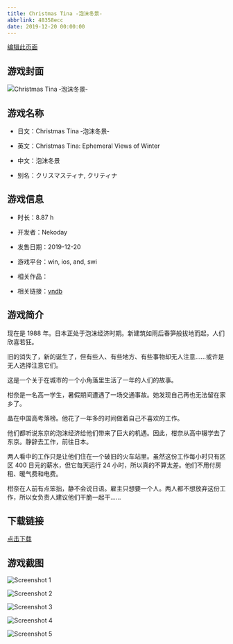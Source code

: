 ```yaml
---
title: Christmas Tina ‐泡沫冬景‐
abbrlink: 48358ecc
date: 2019-12-20 00:00:00
---
```

[编辑此页面](https://github.com/ACG-3/ADV3-source/blob/main/source/_posts/%E6%B3%A1%E6%B2%AB.md)

## 游戏封面

![Christmas Tina ‐泡沫冬景‐](https://pan.timero.xyz/d/onedrive/img_lib_001/%E6%B3%A1%E6%B2%AB_cover.avif)


## 游戏名称

- 日文：Christmas Tina ‐泡沫冬景‐
- 英文：Christmas Tina: Ephemeral Views of Winter
- 中文：泡沫冬景

- 别名：クリスマスティナ, クリティナ


## 游戏信息

- 时长：8.87 h
- 开发者：Nekoday
- 发售日期：2019-12-20
- 游戏平台：win, ios, and, swi
- 相关作品：

- 相关链接：[vndb](https://vndb.org/v24208)


## 游戏简介

现在是 1988 年。日本正处于泡沫经济时期。新建筑如雨后春笋般拔地而起，人们欣喜若狂。

旧的消失了，新的诞生了，但有些人、有些地方、有些事物却无人注意......或许是无人选择注意它们。

这是一个关于在城市的一个小角落里生活了一年的人们的故事。

柑奈是一名高一学生，暑假期间遭遇了一场交通事故。她发现自己再也无法留在家乡了。

晶在中国高考落榜。他花了一年多的时间做着自己不喜欢的工作。

他们都听说东京的泡沫经济给他们带来了巨大的机遇。因此，柑奈从高中辍学去了东京。静辞去工作，前往日本。

两人看中的工作只是让他们住在一个破旧的火车站里。虽然这份工作每小时只有区区 400 日元的薪水，但它每天运行 24 小时，所以真的不算太差。他们不用付房租、暖气费和电费。

柑奈在人前有点笨拙，静不会说日语。雇主只想要一个人。两人都不想放弃这份工作，所以女负责人建议他们干脆一起干......




## 下载链接

[点击下载](https://pan.timero.xyz/onedrive/adv_lib_001/%E6%B3%A1%E6%B2%AB)


## 游戏截图


![Screenshot 1](https://pan.timero.xyz/d/onedrive/img_lib_001/%E6%B3%A1%E6%B2%AB_Screenshot_1.avif)

![Screenshot 2](https://pan.timero.xyz/d/onedrive/img_lib_001/%E6%B3%A1%E6%B2%AB_Screenshot_2.avif)

![Screenshot 3](https://pan.timero.xyz/d/onedrive/img_lib_001/%E6%B3%A1%E6%B2%AB_Screenshot_3.avif)

![Screenshot 4](https://pan.timero.xyz/d/onedrive/img_lib_001/%E6%B3%A1%E6%B2%AB_Screenshot_4.avif)

![Screenshot 5](https://pan.timero.xyz/d/onedrive/img_lib_001/%E6%B3%A1%E6%B2%AB_Screenshot_5.avif)

